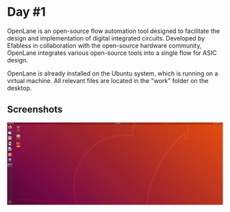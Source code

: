 
# Day #1
OpenLane is an open-source flow automation tool designed to facilitate the design and implementation of digital integrated circuits. Developed by Efabless in collaboration with the open-source hardware community, OpenLane integrates various open-source tools into a single flow for ASIC design.

OpenLane is already installed on the Ubuntu system, which is running on a virtual machine. All relevant files are located in the "work" folder on the desktop.



## Screenshots

![App Screenshot](https://github.com/rezaraul/VSD_SOC_DESIGN_AND_PLANNING/blob/main/1.JPG)

